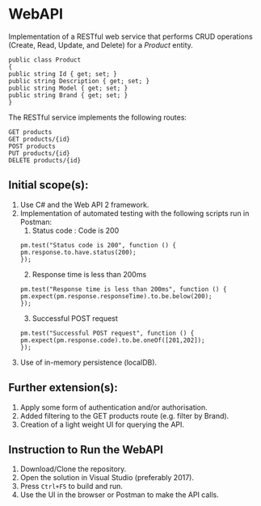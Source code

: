# WebAPI

Implementation of a RESTful web service that performs CRUD operations (Create, Read, Update, and Delete) for a *Product* entity.

```
public class Product
{
public string Id { get; set; }
public string Description { get; set; }
public string Model { get; set; }
public string Brand { get; set; }
}
```

The RESTful service implements the following routes:
```
GET products
GET products/{id}
POST products
PUT products/{id}
DELETE products/{id}
```

## Initial scope(s):
1) Use C# and the Web API 2 framework.
2) Implementation of automated testing with the following scripts run in Postman:
    1. Status code : Code is 200
    ```
    pm.test("Status code is 200", function () {
    pm.response.to.have.status(200);
    });
    ```
    2. Response time is less than 200ms
    ```
    pm.test("Response time is less than 200ms", function () {
    pm.expect(pm.response.responseTime).to.be.below(200);
    });
    ```
    3. Successful POST request
    ```
    pm.test("Successful POST request", function () {
    pm.expect(pm.response.code).to.be.oneOf([201,202]);
    });
    ```
3) Use of in-memory persistence (localDB).

## Further extension(s):
1) Apply some form of authentication and/or authorisation.
2) Added filtering to the GET products route (e.g. filter by Brand).
3) Creation of a light weight UI for querying the API.

## Instruction to Run the WebAPI

1) Download/Clone the repository.
2) Open the solution in Visual Studio (preferably 2017).
3) Press `Ctrl+F5` to build and run.
4) Use the UI in the browser or Postman to make the API calls.
